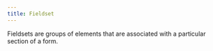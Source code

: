 ```yaml
---
title: Fieldset
---
```

Fieldsets are groups of elements that are associated with a particular section of a form.
